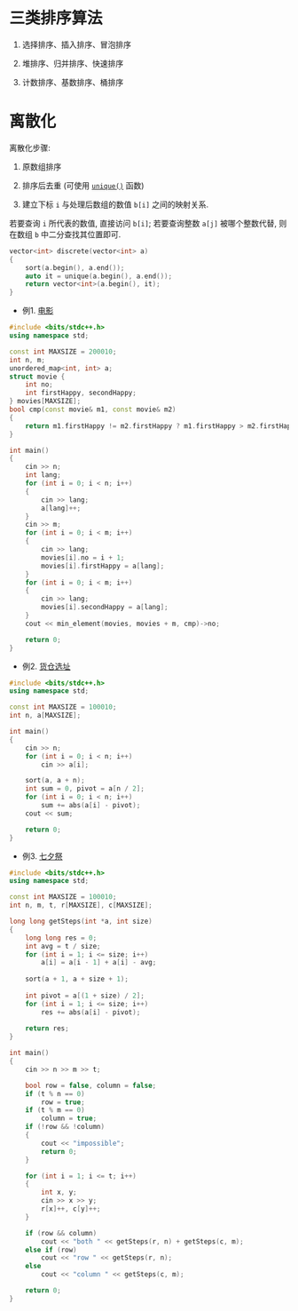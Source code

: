 # 三类排序算法

1. 选择排序、插入排序、冒泡排序

2. 堆排序、归并排序、快速排序

3. 计数排序、基数排序、桶排序

# 离散化

离散化步骤:

1. 原数组排序

2. 排序后去重 (可使用 [`unique()`](http://www.cplusplus.com/reference/algorithm/unique/?kw=unique) 函数)

3. 建立下标 `i` 与处理后数组的数值 `b[i]` 之间的映射关系.

若要查询 `i` 所代表的数值, 直接访问 `b[i]`; 若要查询整数 `a[j]` 被哪个整数代替, 则在数组 `b` 中二分查找其位置即可.

```c++
vector<int> discrete(vector<int> a)
{
    sort(a.begin(), a.end());
    auto it = unique(a.begin(), a.end());
    return vector<int>(a.begin(), it);
}
```

* 例1. [电影](https://www.acwing.com/problem/content/105/)

```c++
#include <bits/stdc++.h>
using namespace std;

const int MAXSIZE = 200010;
int n, m;
unordered_map<int, int> a;
struct movie {
    int no;
    int firstHappy, secondHappy;
} movies[MAXSIZE];
bool cmp(const movie& m1, const movie& m2)
{
    return m1.firstHappy != m2.firstHappy ? m1.firstHappy > m2.firstHappy : m1.secondHappy > m2.secondHappy;
}

int main()
{
    cin >> n;
    int lang;
    for (int i = 0; i < n; i++)
    {
        cin >> lang;
        a[lang]++;
    }
    cin >> m;
    for (int i = 0; i < m; i++)
    {
        cin >> lang;
        movies[i].no = i + 1;
        movies[i].firstHappy = a[lang];
    }
    for (int i = 0; i < m; i++)
    {
        cin >> lang;
        movies[i].secondHappy = a[lang];
    }
    cout << min_element(movies, movies + m, cmp)->no;

    return 0;
}
```

* 例2. [货仓选址](https://www.acwing.com/problem/content/106/)

```c++
#include <bits/stdc++.h>
using namespace std;

const int MAXSIZE = 100010;
int n, a[MAXSIZE];

int main()
{
    cin >> n;
    for (int i = 0; i < n; i++)
        cin >> a[i];

    sort(a, a + n);
    int sum = 0, pivot = a[n / 2];
    for (int i = 0; i < n; i++)
        sum += abs(a[i] - pivot);
    cout << sum;

    return 0;
}
```

* 例3. [七夕祭](https://www.acwing.com/problem/content/description/107/)

```c++
#include <bits/stdc++.h>
using namespace std;

const int MAXSIZE = 100010;
int n, m, t, r[MAXSIZE], c[MAXSIZE];

long long getSteps(int *a, int size)
{
    long long res = 0;
    int avg = t / size;
    for (int i = 1; i <= size; i++)
        a[i] = a[i - 1] + a[i] - avg;
    
    sort(a + 1, a + size + 1);
    
    int pivot = a[(1 + size) / 2];
    for (int i = 1; i <= size; i++)
        res += abs(a[i] - pivot);
    
    return res;
}

int main()
{
    cin >> n >> m >> t;

    bool row = false, column = false;
    if (t % n == 0)
        row = true;
    if (t % m == 0)
        column = true;
    if (!row && !column)
    {
        cout << "impossible";
        return 0;
    }

    for (int i = 1; i <= t; i++)
    {
        int x, y;
        cin >> x >> y;
        r[x]++, c[y]++;
    }

    if (row && column)
        cout << "both " << getSteps(r, n) + getSteps(c, m);
    else if (row)
        cout << "row " << getSteps(r, n);
    else
        cout << "column " << getSteps(c, m);

    return 0;
}
```